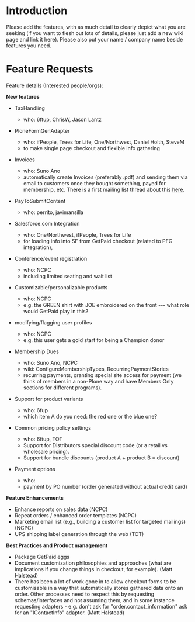 # Introduction #

Please add the features, with as much detail to clearly depict what you are seeking (if you want to flesh out lots of details, please just add a new wiki page and link it here). Please also put your name / company name beside features you need.


# Feature Requests #

Feature details (Interested people/orgs):

**New features**
  * TaxHandling
    * who: 6ftup, ChrisW, Jason Lantz

  * PloneFormGenAdapter
    * who: ifPeople, Trees for Life, One/Northwest, Daniel Holth, SteveM
    * to make single page checkout and flexible info gathering

  * Invoices
    * who: Suno Ano
    * automatically create Invoices (preferably .pdf) and sending them via email to customers once they bought something, payed for membership, etc. There is a first mailing list thread about this [here](http://thread.gmane.org/gmane.comp.web.zope.plone.getpaid.devel/1039).


  * PayToSubmitContent
    * who: perrito, javimansilla

  * Salesforce.com Integration
    * who: One/Northwest, ifPeople, Trees for Life
    * for loading info into SF from GetPaid checkout (related to PFG integration),

  * Conference/event registration
    * who: NCPC
    * including limited seating and wait list

  * Customizable/personalizable products
    * who: NCPC
    * e.g. the GREEN shirt with JOE embroidered on the front --- what role would GetPaid play in this?

  * modifying/flagging user profiles
    * who: NCPC
    * e.g. this user gets a gold start for being a Champion donor

  * Membership Dues
    * who: Suno Ano, NCPC
    * wiki: ConfigureMembershipTypes, RecurringPaymentStories
    * recurring payments, granting special site access for payment (we think of members in a non-Plone way and have Members Only sections for different programs).

  * Support for product variants
    * who: 6fup
    * which item A do you need: the red one or the blue one?

  * Common pricing policy settings
    * who: 6ftup, TOT
    * Support for Distributors special discount code (or a retail vs wholesale pricing).
    * Support for bundle discounts (product A + product B = discount)

  * Payment options
    * who:
    * payment by PO number (order generated without actual credit card)

**Feature Enhancements**
  * Enhance reports on sales data (NCPC)
  * Repeat orders / enhanced order templates (NCPC)
  * Marketing email list (e.g., building a customer list for targeted mailings) (NCPC)
  * UPS shipping label generation through the web (TOT)

**Best Practices and Product management**
  * Package GetPaid eggs
  * Document customization philosophies and approaches (what are implications if you change things in checkout, for example). (Matt Halstead)
  * There has been a lot of work gone in to allow checkout forms to be customisable in a way that automatically stores gathered data onto an order. Other processes need to respect this by requesting schemas/interfaces and not assuming them, and in some instance requesting adapters - e.g. don't ask for "order.contact\_information" ask for an "IContactInfo" adapter. (Matt Halstead)